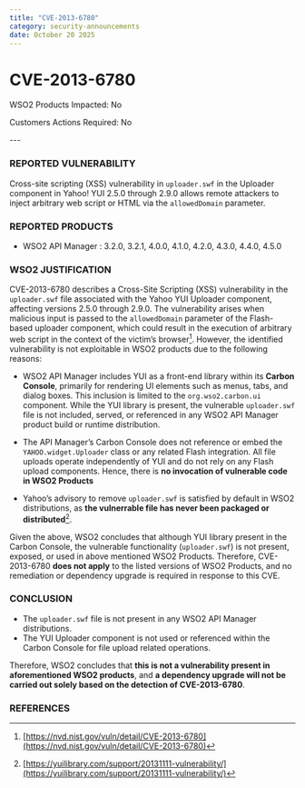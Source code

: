 ```yaml
---
title: "CVE-2013-6780"
category: security-announcements
date: October 20 2025
---
```


# CVE-2013-6780

<p class="doc-info">WSO2 Products Impacted: No</p>
<p class="doc-info">Customers Actions Required: No</p>
---

### REPORTED VULNERABILITY

Cross-site scripting (XSS) vulnerability in `uploader.swf` in the Uploader component in Yahoo! YUI 2.5.0 through 2.9.0 allows remote attackers to inject arbitrary web script or HTML via the `allowedDomain` parameter.

### REPORTED PRODUCTS

* WSO2 API Manager : 3.2.0, 3.2.1, 4.0.0, 4.1.0, 4.2.0, 4.3.0, 4.4.0, 4.5.0

### WSO2 JUSTIFICATION

CVE-2013-6780 describes a Cross-Site Scripting (XSS) vulnerability in the `uploader.swf` file associated with the Yahoo YUI Uploader component, affecting versions 2.5.0 through 2.9.0. The vulnerability arises when malicious input is passed to the `allowedDomain` parameter of the Flash-based uploader component, which could result in the execution of arbitrary web script in the context of the victim’s browser[^1]. However, the identified vulnerability is not exploitable in WSO2 products due to the following reasons: 

- WSO2 API Manager includes YUI as a front-end library within its **Carbon Console**, primarily for rendering UI elements such as menus, tabs, and dialog boxes. This inclusion is limited to the `org.wso2.carbon.ui` component. While the YUI library is present, the vulnerable `uploader.swf` file is not included, served, or referenced in any WSO2 API Manager product build or runtime distribution.

- The API Manager’s Carbon Console does not reference or embed the `YAHOO.widget.Uploader` class or any related Flash integration. All file uploads operate independently of YUI and do not rely on any Flash upload components. Hence, there is **no invocation of vulnerable code in WSO2 Products** 

- Yahoo’s advisory to remove `uploader.swf` is satisfied by default in WSO2 distributions, as **the vulnerrable file has never been packaged or distributed**[^2].

Given the above, WSO2 concludes that although YUI library present in the Carbon Console, the vulnerable functionality (`uploader.swf`) is not present, exposed, or used in above mentioned WSO2 Products. Therefore, CVE-2013-6780 **does not apply** to the listed versions of WSO2 Products, and no remediation or dependency upgrade is required in response to this CVE.


### CONCLUSION

- The `uploader.swf` file is not present in any WSO2 API Manager distributions.
- The YUI Uploader component is not used or referenced within the Carbon Console for file upload related operations.

Therefore, WSO2 concludes that **this is not a vulnerability present in aforementioned WSO2 products**, and **a dependency upgrade will not be carried out solely based on the detection of CVE-2013-6780**.


### REFERENCES

[^1]: [https://nvd.nist.gov/vuln/detail/CVE-2013-6780](https://nvd.nist.gov/vuln/detail/CVE-2013-6780)  
[^2]: [https://yuilibrary.com/support/20131111-vulnerability/](https://yuilibrary.com/support/20131111-vulnerability/)
